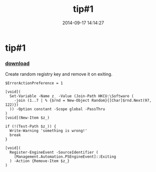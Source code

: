﻿---
pid:            5437
parent:         0
children:       
poster:         greg zakharov
title:          tip#1
date:           2014-09-17 14:14:27
description:    Create random registry key and remove it on exiting.
format:         posh
---

# tip#1

### [download](5437.ps1)  

Create random registry key and remove it on exiting.

```posh
$ErrorActionPreference = 1

[void](
  Set-Variable -Name z_ -Value (Join-Path HKCU:\Software (
    -join (1..7 | % {$rnd = New-Object Random}{[Char]$rnd.Next(97, 122)})
  )) -Option constant -Scope global -PassThru
)
[void](New-Item $z_)

if (!(Test-Path $z_)) {
  Write-Warning 'something is wrong!'
  break
}

[void](
  Register-EngineEvent -SourceIdentifier (
    [Management.Automation.PSEngineEvent]::Exiting
  ) -Action {Remove-Item $z_}
)
```

